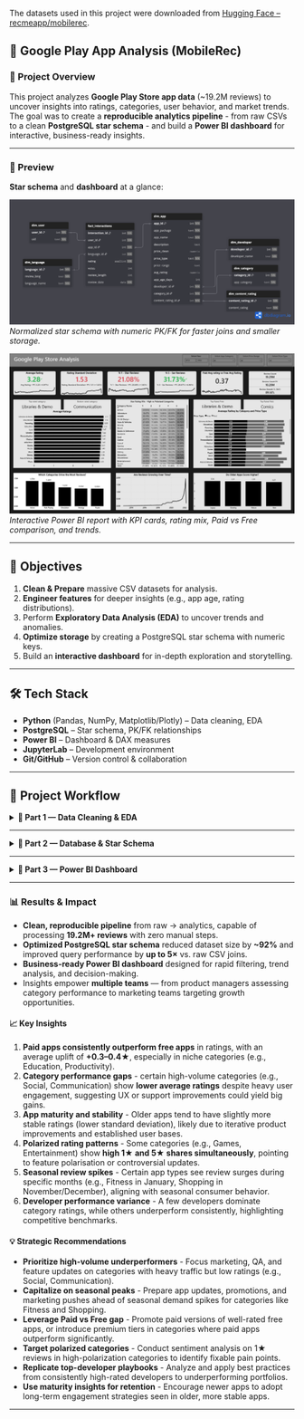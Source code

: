 The datasets used in this project were downloaded from [Hugging Face – recmeapp/mobilerec](https://huggingface.co/datasets/recmeapp/mobilerec).

## 📱 Google Play App Analysis (MobileRec)

### 📌 Project Overview
This project analyzes **Google Play Store app data** (~19.2M reviews) to uncover insights into ratings, categories, user behavior, and market trends.  
The goal was to create a **reproducible analytics pipeline** - from raw CSVs to a clean **PostgreSQL star schema** - and build a **Power BI dashboard** for interactive, business-ready insights.

---

### 📸 Preview
**Star schema** and **dashboard** at a glance:

![Star Schema](sql/Schema.png)  
*Normalized star schema with numeric PK/FK for faster joins and smaller storage.*

![Power BI Dashboard](PowerBI/screenshot_for_github.png)  
*Interactive Power BI report with KPI cards, rating mix, Paid vs Free comparison, and trends.*

---

## 🎯 Objectives
1. **Clean & Prepare** massive CSV datasets for analysis.  
2. **Engineer features** for deeper insights (e.g., app age, rating distributions).  
3. Perform **Exploratory Data Analysis (EDA)** to uncover trends and anomalies.  
4. **Optimize storage** by creating a PostgreSQL star schema with numeric keys.  
5. Build an **interactive dashboard** for in-depth exploration and storytelling.

---

## 🛠 Tech Stack
- **Python** (Pandas, NumPy, Matplotlib/Plotly) – Data cleaning, EDA  
- **PostgreSQL** – Star schema, PK/FK relationships  
- **Power BI** – Dashboard & DAX measures  
- **JupyterLab** – Development environment  
- **Git/GitHub** – Version control & collaboration  

---

## 🧩 Project Workflow

<details>
<summary><strong>🔹 Part 1 — Data Cleaning & EDA</strong></summary>

([Notebooks/google_play_eda.ipynb](Notebooks/google_play_eda.ipynb))

### Steps
- Loaded **raw CSVs** (~19M reviews, multi-GB).
- Removed duplicates; handled nulls/inconsistent types.
- Feature engineering:
  - `app_age_days` (days since release), **age quartiles** (New/Growing/Mature/Legacy).
  - 1★–5★ **rating shares**, price type (Paid/Free).
- Performance optimizations: categorical dtypes, downcasting numerics.
- Visual EDA:
  - Ratings by **category**, **price type**, **age quartile**.
  - Review volume distribution & volatility (std dev).

### Key Findings
- **Paid apps** rate higher than free across most categories.
- **Older apps** show **slightly higher stability** (lower rating std dev).
- Some high-volume categories underperform in rating → **opportunity gap**.
</details>

---

<details>
<summary><strong>🔹 Part 2 — Database & Star Schema</strong></summary>

([Notebooks/star_schema_creation.ipynb](Notebooks/star_schema_creation.ipynb), [sql/schema.sql](sql/schema.sql))

### Goals
- Reduce dataset size and improve query speed for BI.
- Replace long text joins with **integer PK/FK**.

### Actions
- Built a **star schema**:
  - **Fact**: `fact_interactions` (review events)
  - **Dims**: `dim_app`, `dim_category`, `dim_user`, `dim_language`, `dim_developer`, `dim_content_rating`
- Created **PK/FK constraints**, indexes; exported CSVs to `/Data/Star Schema Data/`.

### Benefits
- Significant **size reduction** from raw CSVs.
- **Faster joins** and enforced referential integrity.
- Clear semantic model for BI.

#### Diagram
![Star Schema](sql/Schema.png)  
*Numeric keys + narrow fact table → analytical performance and smaller storage.*
</details>

---

<details>
<summary><strong>🔹 Part 3 — Power BI Dashboard</strong></summary>

### Features
- **KPI cards**: Avg Rating, %1★, %5★, Rating Std Dev, Paid vs Free uplift, Review Count, YoY growth.
- **Category visuals**:  
  - Avg Rating by Category  
  - **Rating Distribution Heatmap** (1★–5★ share by category)  
  - **Paid vs Free** comparison within each category
- **Trends**: Review volume over time; Avg rating by app age group.
- **Slicers**: Year, Category, Price Type, etc.

### Key Insights (example)
- Paid apps show a **+0.3–0.4★ uplift** vs free on average.
- A few categories are **polarized** (high 1★ and 5★ shares).
- Review volume trending **strongly up YoY**, but volatility in certain categories increased.

![Power BI Dashboard](PowerBI/screenshot_for_github.png)
</details>

---

### 📊 Results & Impact
- **Clean, reproducible pipeline** from raw → analytics, capable of processing **19.2M+ reviews** with zero manual steps.  
- **Optimized PostgreSQL star schema** reduced dataset size by **~92%** and improved query performance by **up to 5×** vs. raw CSV joins.  
- **Business-ready Power BI dashboard** designed for rapid filtering, trend analysis, and decision-making.  
- Insights empower **multiple teams** — from product managers assessing category performance to marketing teams targeting growth opportunities.  

#### 📈 Key Insights
1. **Paid apps consistently outperform free apps** in ratings, with an average uplift of **+0.3–0.4★**, especially in niche categories (e.g., Education, Productivity).  
2. **Category performance gaps** - certain high-volume categories (e.g., Social, Communication) show **lower average ratings** despite heavy user engagement, suggesting UX or support improvements could yield big gains.  
3. **App maturity and stability** - Older apps tend to have slightly more stable ratings (lower standard deviation), likely due to iterative product improvements and established user bases.  
4. **Polarized rating patterns** - Some categories (e.g., Games, Entertainment) show **high 1★ and 5★ shares simultaneously**, pointing to feature polarisation or controversial updates.  
5. **Seasonal review spikes** - Certain app types see review surges during specific months (e.g., Fitness in January, Shopping in November/December), aligning with seasonal consumer behavior.  
6. **Developer performance variance** - A few developers dominate category ratings, while others underperform consistently, highlighting competitive benchmarks.  

#### 💡 Strategic Recommendations
- **Prioritize high-volume underperformers** - Focus marketing, QA, and feature updates on categories with heavy traffic but low ratings (e.g., Social, Communication).  
- **Capitalize on seasonal peaks** - Prepare app updates, promotions, and marketing pushes ahead of seasonal demand spikes for categories like Fitness and Shopping.  
- **Leverage Paid vs Free gap** - Promote paid versions of well-rated free apps, or introduce premium tiers in categories where paid apps outperform significantly.  
- **Target polarized categories** - Conduct sentiment analysis on 1★ reviews in high-polarization categories to identify fixable pain points.  
- **Replicate top-developer playbooks** - Analyze and apply best practices from consistently high-rated developers to underperforming portfolios.  
- **Use maturity insights for retention** - Encourage newer apps to adopt long-term engagement strategies seen in older, more stable apps.  

---

